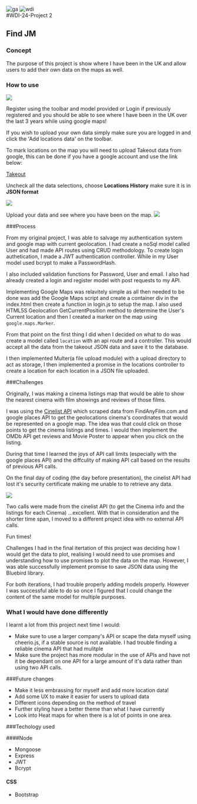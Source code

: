 ![ga](https://cloud.githubusercontent.com/assets/20629455/23824362/2c9817c2-066d-11e7-8988-7b1eefc6d628.jpg)
![wdi](https://cloud.githubusercontent.com/assets/20629455/23824363/2ddeaa7e-066d-11e7-8630-f7c890c9f1c1.png)
<br>
#WDI-24-Project 2

## Find JM

### Concept 

The purpose of this project is show where I have been in the UK and allow users to add their own data on the maps as well.

### How to use

![](https://lh3.googleusercontent.com/alXtJ4FuKNxIYy8RtfuhQBG2cKh9zIwYE-ixZsW_CBZntCya38uRgZiYdFLz9BVuHFZdrEhU0aIQZbTU_zjg8JnoCEwWSdFj5pcAokE8w_TncWD866i-MvQKCPE7hiUwpVVNiA213XTMTp7SOSakSmxyN8Wo0tmDrtcD_CflhubRse37yfwlF6-1qxEMYWfArDawGISCgZ2En5mSEjFNekrI0HbYwyO0BV6lII5w752o4-rUiTb2wMj-TFnN8gUckrf_nKBE01tkqAXUq6js5w8COd3vu7mR6uFYc2lLJXxSRSuJe2gRUCw6igoMqwKELDsqbEpJgE2cInmqBvPX0-ABzbYX6l2eesbQO2kLdZ9sY1L-hPLOHoUS_CoABhb5Ev0zPwOvbu-fVQlRzaqUOIXuedUqy3vSRL6Iveykte7u9i_E6UzrTGMZLI5Ct5P4GvEq7VKIT5nF0zJ2pgtfQe3wmngSa7Ea_AgUrQ4k7PpqZupujeWO1weLyH8ynxVZKRccPD_aHqh7TUVrG_S3CRcR89vpKW3HN4GNq7UIVKP6sFY1acZjpEDT5rq__79Fo3sxbZEt=w1281-h733)

Register using the toolbar and model provided or Login if previously registered and you should be able to see where I have been in the UK over the last 3 years while using google maps!

If you wish to upload your own data simply make sure you are logged in and click the 'Add locations data' on the toolbar. 

To mark locations on the map you will need to upload Takeout data from google, this can be done if you have a google account and use the link below:

[Takeout](https://takeout.google.com/settings/takeout)

Uncheck all the data selections, choose **Locations History** make sure it is in **JSON format**

![](https://lh3.googleusercontent.com/Sw0iMmF7HRKH2DtchL7Tu4zLOp_SRjxBR50jEOa0YxeENC-bkw7hHInLU9L5r2a8xpMXPFv2uP5qxt6-F9A_SwmJU9wP0EYVT12cG78vDHwlZtnqbQ96TV4WV-6j7MPXt603U6XkH7IB6K-eWdz5v_q4LLqygk5mpMHt2E4e40a9nvIoICYJ4pCvWV9gF7fjOjs_PH7gyfEWQMoImZTEFSa7Sxm-rbNkKFa_oqdm_J-1lUofJvts4V30LpONX9q4euh6QGwf3Fe_-mj6pyVk3Slf087JFWv91SvW_z7XWukMJOdk9RF5-1BCiKN0rU93tkusAO1bTQAE4hSNCJPjIUv7YYqBz5JTynh-hTfxq88mqQWvez2HFHoTIQ7kmCKMeI_A_X-KX5QX_K4F0kMa48YLNzCEbF-2ujt8SCvVmisfh6B8MVa7sjylvFW90W_ZlMVprQzMXsEaSwev3XPWLMI3b8wIGpNJEl4QKeKyXJXFg-0hSWjdMKQrLenDu75R6wBjl9JR0plEZVFf8prpnBtcWjAPhkqVcSAkm9-LMBXT3hNTlVkpNo0hmyNE2CbKvGLkCDbx=w1440-h736)

Upload your data and see where you have been on the map.
![](https://lh3.googleusercontent.com/qrpIWRYAGedZJ3nNK6RrmT0LYC4fenZi_mJJYiszfClDQVfw-TUnLJPSSbVODwVSAuIiiS7KCB25I8MuCm8-5KVaGWuH0cH2zQ9LtkgmmT_QgUoRDCvtyiYT6tPsXtbYeuMLHjovaC_OlD5G6chaNI8bIEO4tggaJB3fMYwiec2T9TtKTuFeeZ4V0gsJvWrOZfPyatV8nifumUi8QJvxYwGMvhHhPCJ-0Y7G7sLpsiM6zmLp2nGkm60vVXv1s_wbDNg6xhYMbCKqrQ0q6xPW0-r58kPy--3llFEvXryTnD3ir4-cWB-k7LKJAMbWVx7W_xuby33LxFR-omhUg0ZCIJ7dlief1Iv_BwYNbddVcPQZQOkXf6zDY9ZMTCzhcXOZa5MVTPWSN91mTAt4L3__Gdvwlv2tjqNN-0s7drIQDnE6Ve9Ijw7F0JWtWVHs7jeoYZVrjaLtvW_wsmJ6-DYa_-ScivvBR1aL5EE82tnrMkGIbys768lvZXfM8Azu95_HFODLmVEqZA8OZjiekgeUQr6bn4PZeDTVSSqrflbWddVpWyfXu0mR2m73EQHgm2_e5jvq-tjY=w1281-h733)

###Process

From my original project, I was able to salvage my authentication system and google map with current geolocation. I had create a noSql model called User and had made API routes using CRUD methodology. To create login authetication, I made a JWT authentication controller. While in my User model used bcrypt to make a PasswordHash. 

I also included validation functions for Password, User and email. I also had already created a login and register model with post requests to my API.

Implementing Google Maps was relavitely simple as all then needed to be done was add the Google Maps script and create a container div in the index.html then create a function in login.js to setup the map. I also used HTML5S Geolocation GetCurrentPosition method to determine the User's Current location and then I created a marker on the map using `google.maps.Marker`.

From that point on the first thing I did when I decided on what to do was create a model called `location` with an api route and a controller. This would accept all the data from the takeout JSON data and save it to the database.

I then implemented Multer(a file upload module) with a upload directory to act as storage, I then implemented a promise in the locations controller to create a location for each location in a JSON file uploaded.

###Challenges 

Originally, I was making a cinema listings map that would be able to show the nearest cinema with film showings and reviews of those films. 

I was using the [Cinelist API](`http://www.cinelist.co.uk/`) which scraped data from FindAnyFilm.com and google places API to get the geolocations cinema's coordinates that would be represented on a google map. The idea was that could click on those points to get the cinema listings and times. I would then implement the OMDb API get reviews and Movie Poster to appear when you click on the listing.

During that time I learned the joys of API call limits (especially with the google places API) and the diffculity of making API call based on the results of previous API calls. 

On the final day of coding (the day before presentation), the cinelist API had lost it's security certificate making me unable to to retrieve any data.

![](https://media.giphy.com/media/ijFI5bqztBw9a/giphy.gif)

Two calls were made from the cinelist API (to get the Cinema info and the listings for each Cinema) ...excellent. With that in consideration and  the shorter time span, I moved to a different project idea with no external API calls.

Fun times!

Challenges I had in the final itertation of this project was deciding how I would get the data to plot, realising I would need to use promises and understanding how to use promises to plot the data on the map. However, I was able successfully implement promise to save JSON data using the Bluebird library.  

For both iterations, I had trouble properly adding models properly. However I was successful able to do so once I figured that I could change the content of the same model for multiple purposes. 

### What I would have done differently
I learnt a lot from this project next time I would:

* Make sure to use a larger company's API or scape the data myself using cheerio.js, if a stable source is not available. I had trouble finding a reliable cinema API that had mulitple    
* Make sure the project has more modular in the use of APIs and have not it be dependant on one API for a large amount of it's data rather than using two API calls.  

###Future changes 

* Make it less embrassing for myself and add more location data!
* Add some UX to make it easier for users to upload data
* Different icons depending on the method of travel 
* Further styling have a better theme than what I have currently 
* Look into Heat maps for when there is a lot of points in one area. 

###Techology used

####Node
* Mongoose
* Express
* JWT
* Bcrypt


#### CSS
* Bootstrap